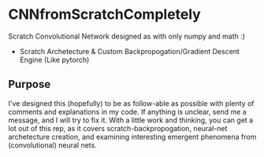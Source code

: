 # CNNfromScratchCompletely
Scratch Convolutional Network designed as with only numpy and math :)
- Scratch Archetecture & Custom Backpropogation/Gradient Descent Engine (Like pytorch)

## Purpose
I've designed this (hopefully) to be as follow-able as possible with plenty of comments and explanations in my code. If anything is unclear, send me a message, and I will try to fix it. With a little work and thinking, you can get a lot out of this rep, as it covers scratch-backpropogation, neural-net archetecture creation, and examining interesting emergent phenomena from (convolutional) neural nets.
